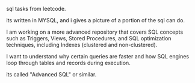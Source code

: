 sql tasks from leetcode.

its written in MYSQL, and i gives a picture of a portion of the sql can do.

I am working on a more advanced repository that covers SQL concepts such as Triggers, Views, Stored Procedures, 
and SQL optimization techniques, including Indexes (clustered and non-clustered). 

I want to understand why certain queries are faster and how SQL engines loop through tables and records during execution.

its called "Advanced SQL" or similar. 

